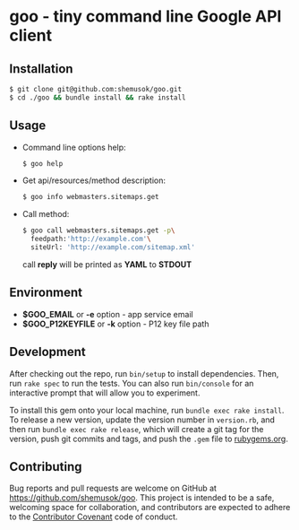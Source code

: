 # goo - tiny command line Google API client

## Installation

```bash
$ git clone git@github.com:shemusok/goo.git  
$ cd ./goo && bundle install && rake install
```

## Usage

* Command line options help:

  ```bash
  $ goo help
  ```

* Get api/resources/method description:

  ```bash
  $ goo info webmasters.sitemaps.get
  ```

* Call method:

  ```bash
  $ goo call webmasters.sitemaps.get -p\
    feedpath:'http://example.com'\
    siteUrl: 'http://example.com/sitemap.xml'
  ```
  
  call **reply** will be printed as **YAML** to **STDOUT**

## Environment
  * **$GOO_EMAIL** or **-e** option - app service email
  * **$GOO_P12KEYFILE** or **-k** option - P12 key file path

## Development

After checking out the repo, run `bin/setup` to install dependencies. Then, run `rake spec` to run the tests. You can also run `bin/console` for an interactive prompt that will allow you to experiment.

To install this gem onto your local machine, run `bundle exec rake install`. To release a new version, update the version number in `version.rb`, and then run `bundle exec rake release`, which will create a git tag for the version, push git commits and tags, and push the `.gem` file to [rubygems.org](https://rubygems.org).

## Contributing

Bug reports and pull requests are welcome on GitHub at https://github.com/shemusok/goo. This project is intended to be a safe, welcoming space for collaboration, and contributors are expected to adhere to the [Contributor Covenant](http://contributor-covenant.org) code of conduct.
